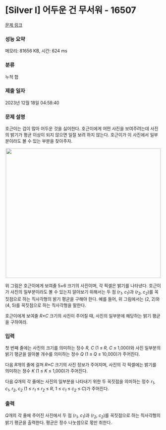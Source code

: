 # [Silver I] 어두운 건 무서워 - 16507 

[문제 링크](https://www.acmicpc.net/problem/16507) 

### 성능 요약

메모리: 81656 KB, 시간: 624 ms

### 분류

누적 합

### 제출 일자

2023년 12월 18일 04:58:40

### 문제 설명

<p>호근이는 겁이 많아 어두운 것을 싫어한다. 호근이에게 어떤 사진을 보여주려는데 사진의 밝기가 평균 이상이 되지 않으면 일절 보려 하지 않는다. 호근이가 이 사진에서 일부분이라도 볼 수 있는 부분을 찾아주자.</p>

<p style="text-align: center;"><img alt="" src="https://upload.acmicpc.net/3fc4373e-edcf-45ea-a8af-5bde582612e3/-/preview/" style="height: 417px; width: 500px;"></p>

<p>위 그림은 호근이에게 보여줄 5×6 크기의 사진이며, 각 픽셀은 밝기를 나타낸다. 호근이가 사진의 일부분이라도 볼 수 있는지 알아보기 위해서는 두 점 (<em>r<sub>1</sub>, c<sub>1</sub></em>)과 (<em>r<sub>2</sub>, c<sub>2</sub></em>)를 꼭짓점으로 하는 직사각형의 밝기 평균을 구해야 한다. 예를 들어, 위 그림에서는 (2, 2)와 (4, 5)를 꼭짓점으로 하는 직사각형을 말한다.</p>

<p>호근이에게 보여줄 <em>R×C</em> 크기의 사진이 주어질 때, 사진의 일부분에 해당하는 밝기 평균을 구하여라.</p>

### 입력 

 <p>첫 번째 줄에는 사진의 크기를 의미하는 정수 <em>R, C</em> (1 ≤ <em>R, C</em> ≤ 1,000)와 사진 일부분의 밝기 평균을 알아볼 개수를 의미하는 정수 <em>Q</em> (1 ≤ <em>Q</em> ≤ 10,000)가 주어진다.</p>

<p>다음 <em>R</em>개의 줄에 걸쳐 <em>R×C</em> 크기의 사진 정보가 주어지며, 사진의 각 픽셀에는 밝기를 의미하는 정수 <em>K</em> (1 ≤ <em>K</em> ≤ 1,000)가 주어진다.</p>

<p>다음 <em>Q</em>개의 각 줄에는 사진의 일부분을 나타내기 위한 두 꼭짓점을 의미하는 정수 <em>r<sub>1</sub></em>, <em>c<sub>1</sub></em>, <em>r<sub>2</sub></em>, <em>c<sub>2</sub></em> (1 ≤ <em>r<sub>1</sub></em> ≤ <em>r<sub>2</sub></em> ≤ <em>R</em>, 1 ≤ <em>c<sub>1</sub></em> ≤ <em>c<sub>2</sub></em> ≤ <em>C</em>)가 주어진다.</p>

### 출력 

 <p><em>Q</em>개의 각 줄에 주어진 사진에서 두 점 (<em>r<sub>1</sub>, c<sub>1</sub></em>)과 (<em>r<sub>2</sub>, c<sub>2</sub></em>)를 꼭짓점으로 하는 직사각형의 밝기 평균을 출력한다. 평균은 정수 나눗셈으로 몫만 취한다.</p>

